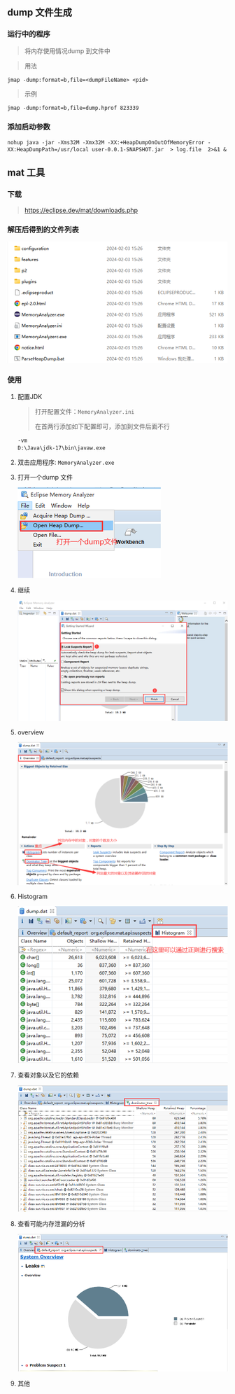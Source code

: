 





## dump 文件生成

### 运行中的程序

>  将内存使用情况dump 到文件中

> 用法

```shell
jmap -dump:format=b,file=<dumpFileName> <pid>
```

> 示例

```shell
jmap -dump:format=b,file=dump.hprof 823339
```

### 添加启动参数

```shell
nohup java -jar -Xms32M -Xmx32M -XX:+HeapDumpOnOutOfMemoryError -XX:HeapDumpPath=/usr/local user-0.0.1-SNAPSHOT.jar  > log.file  2>&1 &
```



## mat 工具

### 下载

> https://eclipse.dev/mat/downloads.php

### 解压后得到的文件列表

![image-20240203152629356](001-dump.assets/image-20240203152629356.png)

### 使用

1. 配置JDK

   > 打开配置文件：`MemoryAnalyzer.ini`
   >
   > 在首两行添加如下配置即可，添加到文件后面不行

   ```txt
   -vm 
   D:\Java\jdk-17\bin\javaw.exe
   ```

2. 双击应用程序: `MemoryAnalyzer.exe`

3. 打开一个dump 文件

   ![img](001-dump.assets/wf19m7285c.jpeg)

4. 继续

   ![img](001-dump.assets/e4i43xvoxl.jpeg)

5. overview

   ![img](001-dump.assets/nhs5ymk3hd.jpeg)

6. Histogram

   ![img](001-dump.assets/q2kzzrimz3.jpeg)

7. 查看对象以及它的依赖

   ![img](001-dump.assets/ikig9j92px.jpeg)

8. 查看可能内存泄漏的分析

   ![img](001-dump.assets/e4cco5timy.jpeg)

9. 其他

